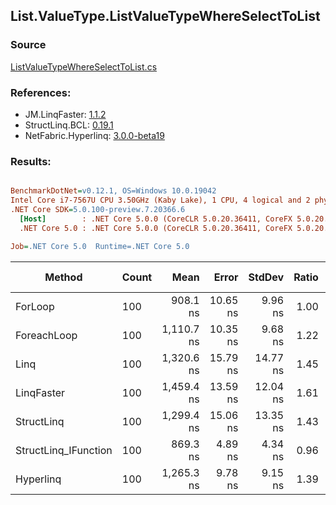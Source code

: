 ﻿## List.ValueType.ListValueTypeWhereSelectToList

### Source
[ListValueTypeWhereSelectToList.cs](../LinqBenchmarks/List/ValueType/ListValueTypeWhereSelectToList.cs)

### References:
- JM.LinqFaster: [1.1.2](https://www.nuget.org/packages/JM.LinqFaster/1.1.2)
- StructLinq.BCL: [0.19.1](https://www.nuget.org/packages/StructLinq.BCL/0.19.1)
- NetFabric.Hyperlinq: [3.0.0-beta19](https://www.nuget.org/packages/NetFabric.Hyperlinq/3.0.0-beta19)

### Results:
``` ini

BenchmarkDotNet=v0.12.1, OS=Windows 10.0.19042
Intel Core i7-7567U CPU 3.50GHz (Kaby Lake), 1 CPU, 4 logical and 2 physical cores
.NET Core SDK=5.0.100-preview.7.20366.6
  [Host]        : .NET Core 5.0.0 (CoreCLR 5.0.20.36411, CoreFX 5.0.20.36411), X64 RyuJIT
  .NET Core 5.0 : .NET Core 5.0.0 (CoreCLR 5.0.20.36411, CoreFX 5.0.20.36411), X64 RyuJIT

Job=.NET Core 5.0  Runtime=.NET Core 5.0  

```
|               Method | Count |       Mean |    Error |   StdDev | Ratio | RatioSD |  Gen 0 | Gen 1 | Gen 2 | Allocated | CacheMisses/Op | BranchMispredictions/Op |
|--------------------- |------ |-----------:|---------:|---------:|------:|--------:|-------:|------:|------:|----------:|---------------:|------------------------:|
|              ForLoop |   100 |   908.1 ns | 10.65 ns |  9.96 ns |  1.00 |    0.00 | 2.4433 |     - |     - |   4.99 KB |              4 |                       1 |
|          ForeachLoop |   100 | 1,110.7 ns | 10.35 ns |  9.68 ns |  1.22 |    0.01 | 2.4433 |     - |     - |   4.99 KB |              5 |                       2 |
|                 Linq |   100 | 1,320.6 ns | 15.79 ns | 14.77 ns |  1.45 |    0.01 | 2.5768 |     - |     - |   5.27 KB |              5 |                       3 |
|           LinqFaster |   100 | 1,459.4 ns | 13.59 ns | 12.04 ns |  1.61 |    0.02 | 3.4237 |     - |     - |      7 KB |              6 |                       3 |
|           StructLinq |   100 | 1,299.4 ns | 15.06 ns | 13.35 ns |  1.43 |    0.02 | 1.0052 |     - |     - |   2.05 KB |              6 |                       2 |
| StructLinq_IFunction |   100 |   869.3 ns |  4.89 ns |  4.34 ns |  0.96 |    0.01 | 1.0052 |     - |     - |   2.05 KB |              4 |                       2 |
|            Hyperlinq |   100 | 1,265.3 ns |  9.78 ns |  9.15 ns |  1.39 |    0.02 | 1.0166 |     - |     - |   2.08 KB |              5 |                       2 |
